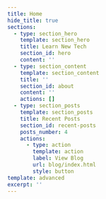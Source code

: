 ```yaml
---
title: Home
hide_title: true
sections:
  - type: section_hero
    template: section_hero
    title: Learn New Tech
    section_id: hero
    content: ''
  - type: section_content
    template: section_content
    title: ''
    section_id: about
    content: ''
    actions: []
  - type: section_posts
    template: section_posts
    title: Recent Posts
    section_id: recent-posts
    posts_number: 4
    actions:
      - type: action
        template: action
        label: View Blog
        url: blog/index.html
        style: button
template: advanced
excerpt: ''
---
```

